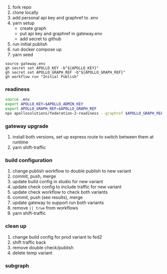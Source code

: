 1. fork repo
2. clone locally
3. add personal api key and graphref to .env
4. yarn setup
   - create graph
   - put api key and graphref in gateway.env
   - add secret to github
5. run initial publish
6. run docker compose up
7. yarn seed

```
source gateway.env
gh secret set APOLLO_KEY -b"${APOLLO_KEY}"
gh secret set APOLLO_GRAPH_REF -b"${APOLLO_GRAPH_REF}"
gh workflow run "Initial Publish"
```

### readiness

```sh
source .env
export APOLLO_KEY=$APOLLO_ADMIN_KEY
export APOLLO_GRAPH_REF=$APOLLO_GRAPH_REF
npx apollosolutions/federation-2-readiness --graphref $APOLLO_GRAPH_REF
```

### gateway upgrade

1. install both versions, set up express route to switch between them at runtime
2. yarn shift-traffic

### build configuration

1. change publish workflow to double publish to new variant
2. commit, push, merge
3. update build config in studio for new variant
4. update check config to include traffic for new variant
5. update check workflow to check both variants
6. commit, push (see results), merge
7. update gateway to support run both variants
8. remove `|| true` from workflows
9. yarn shift-traffic

### clean up

1. change build config for prod variant to fed2
2. shift traffic back
3. remove double check/publish
4. delete temp variant

### subgraph
